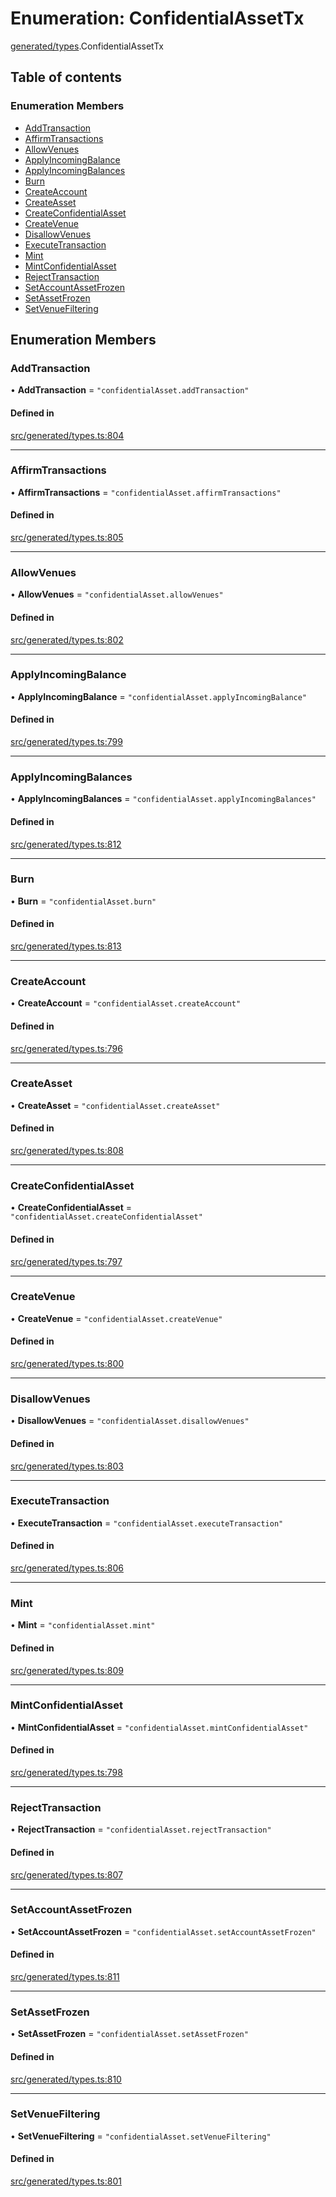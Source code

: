 # Enumeration: ConfidentialAssetTx

[generated/types](../wiki/generated.types).ConfidentialAssetTx

## Table of contents

### Enumeration Members

- [AddTransaction](../wiki/generated.types.ConfidentialAssetTx#addtransaction)
- [AffirmTransactions](../wiki/generated.types.ConfidentialAssetTx#affirmtransactions)
- [AllowVenues](../wiki/generated.types.ConfidentialAssetTx#allowvenues)
- [ApplyIncomingBalance](../wiki/generated.types.ConfidentialAssetTx#applyincomingbalance)
- [ApplyIncomingBalances](../wiki/generated.types.ConfidentialAssetTx#applyincomingbalances)
- [Burn](../wiki/generated.types.ConfidentialAssetTx#burn)
- [CreateAccount](../wiki/generated.types.ConfidentialAssetTx#createaccount)
- [CreateAsset](../wiki/generated.types.ConfidentialAssetTx#createasset)
- [CreateConfidentialAsset](../wiki/generated.types.ConfidentialAssetTx#createconfidentialasset)
- [CreateVenue](../wiki/generated.types.ConfidentialAssetTx#createvenue)
- [DisallowVenues](../wiki/generated.types.ConfidentialAssetTx#disallowvenues)
- [ExecuteTransaction](../wiki/generated.types.ConfidentialAssetTx#executetransaction)
- [Mint](../wiki/generated.types.ConfidentialAssetTx#mint)
- [MintConfidentialAsset](../wiki/generated.types.ConfidentialAssetTx#mintconfidentialasset)
- [RejectTransaction](../wiki/generated.types.ConfidentialAssetTx#rejecttransaction)
- [SetAccountAssetFrozen](../wiki/generated.types.ConfidentialAssetTx#setaccountassetfrozen)
- [SetAssetFrozen](../wiki/generated.types.ConfidentialAssetTx#setassetfrozen)
- [SetVenueFiltering](../wiki/generated.types.ConfidentialAssetTx#setvenuefiltering)

## Enumeration Members

### AddTransaction

• **AddTransaction** = ``"confidentialAsset.addTransaction"``

#### Defined in

[src/generated/types.ts:804](https://github.com/PolymeshAssociation/polymesh-private-sdk/blob/2c6aa0b4/src/generated/types.ts#L804)

___

### AffirmTransactions

• **AffirmTransactions** = ``"confidentialAsset.affirmTransactions"``

#### Defined in

[src/generated/types.ts:805](https://github.com/PolymeshAssociation/polymesh-private-sdk/blob/2c6aa0b4/src/generated/types.ts#L805)

___

### AllowVenues

• **AllowVenues** = ``"confidentialAsset.allowVenues"``

#### Defined in

[src/generated/types.ts:802](https://github.com/PolymeshAssociation/polymesh-private-sdk/blob/2c6aa0b4/src/generated/types.ts#L802)

___

### ApplyIncomingBalance

• **ApplyIncomingBalance** = ``"confidentialAsset.applyIncomingBalance"``

#### Defined in

[src/generated/types.ts:799](https://github.com/PolymeshAssociation/polymesh-private-sdk/blob/2c6aa0b4/src/generated/types.ts#L799)

___

### ApplyIncomingBalances

• **ApplyIncomingBalances** = ``"confidentialAsset.applyIncomingBalances"``

#### Defined in

[src/generated/types.ts:812](https://github.com/PolymeshAssociation/polymesh-private-sdk/blob/2c6aa0b4/src/generated/types.ts#L812)

___

### Burn

• **Burn** = ``"confidentialAsset.burn"``

#### Defined in

[src/generated/types.ts:813](https://github.com/PolymeshAssociation/polymesh-private-sdk/blob/2c6aa0b4/src/generated/types.ts#L813)

___

### CreateAccount

• **CreateAccount** = ``"confidentialAsset.createAccount"``

#### Defined in

[src/generated/types.ts:796](https://github.com/PolymeshAssociation/polymesh-private-sdk/blob/2c6aa0b4/src/generated/types.ts#L796)

___

### CreateAsset

• **CreateAsset** = ``"confidentialAsset.createAsset"``

#### Defined in

[src/generated/types.ts:808](https://github.com/PolymeshAssociation/polymesh-private-sdk/blob/2c6aa0b4/src/generated/types.ts#L808)

___

### CreateConfidentialAsset

• **CreateConfidentialAsset** = ``"confidentialAsset.createConfidentialAsset"``

#### Defined in

[src/generated/types.ts:797](https://github.com/PolymeshAssociation/polymesh-private-sdk/blob/2c6aa0b4/src/generated/types.ts#L797)

___

### CreateVenue

• **CreateVenue** = ``"confidentialAsset.createVenue"``

#### Defined in

[src/generated/types.ts:800](https://github.com/PolymeshAssociation/polymesh-private-sdk/blob/2c6aa0b4/src/generated/types.ts#L800)

___

### DisallowVenues

• **DisallowVenues** = ``"confidentialAsset.disallowVenues"``

#### Defined in

[src/generated/types.ts:803](https://github.com/PolymeshAssociation/polymesh-private-sdk/blob/2c6aa0b4/src/generated/types.ts#L803)

___

### ExecuteTransaction

• **ExecuteTransaction** = ``"confidentialAsset.executeTransaction"``

#### Defined in

[src/generated/types.ts:806](https://github.com/PolymeshAssociation/polymesh-private-sdk/blob/2c6aa0b4/src/generated/types.ts#L806)

___

### Mint

• **Mint** = ``"confidentialAsset.mint"``

#### Defined in

[src/generated/types.ts:809](https://github.com/PolymeshAssociation/polymesh-private-sdk/blob/2c6aa0b4/src/generated/types.ts#L809)

___

### MintConfidentialAsset

• **MintConfidentialAsset** = ``"confidentialAsset.mintConfidentialAsset"``

#### Defined in

[src/generated/types.ts:798](https://github.com/PolymeshAssociation/polymesh-private-sdk/blob/2c6aa0b4/src/generated/types.ts#L798)

___

### RejectTransaction

• **RejectTransaction** = ``"confidentialAsset.rejectTransaction"``

#### Defined in

[src/generated/types.ts:807](https://github.com/PolymeshAssociation/polymesh-private-sdk/blob/2c6aa0b4/src/generated/types.ts#L807)

___

### SetAccountAssetFrozen

• **SetAccountAssetFrozen** = ``"confidentialAsset.setAccountAssetFrozen"``

#### Defined in

[src/generated/types.ts:811](https://github.com/PolymeshAssociation/polymesh-private-sdk/blob/2c6aa0b4/src/generated/types.ts#L811)

___

### SetAssetFrozen

• **SetAssetFrozen** = ``"confidentialAsset.setAssetFrozen"``

#### Defined in

[src/generated/types.ts:810](https://github.com/PolymeshAssociation/polymesh-private-sdk/blob/2c6aa0b4/src/generated/types.ts#L810)

___

### SetVenueFiltering

• **SetVenueFiltering** = ``"confidentialAsset.setVenueFiltering"``

#### Defined in

[src/generated/types.ts:801](https://github.com/PolymeshAssociation/polymesh-private-sdk/blob/2c6aa0b4/src/generated/types.ts#L801)
